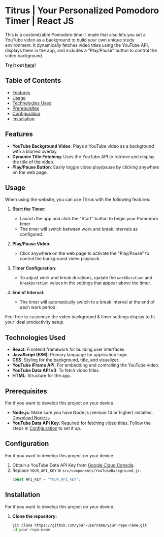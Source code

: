 # Titrus | Your Personalized Pomodoro Timer | React JS

This is a customizable Pomodoro timer I made that also lets you set a YouTube video as a background to build your own unique study environment. It dynamically fetches video titles using the YouTube API, displays them in the app, and includes a "Play/Pause" button to control the video background. 

**Try it out [here](https://wes-brook.github.io/Titrus/)!**

## Table of Contents
- [Features](#features)
- [Usage](#usage)
- [Technologies Used](#technologies-used)
- [Prerequisites](#Prerequisites)
- [Configuration](#Configuration)
- [Installation](#installation)

## Features
- **YouTube Background Video**: Plays a YouTube video as a background with a blurred overlay.
- **Dynamic Title Fetching**: Uses the YouTube API to retrieve and display the title of the video.
- **Play/Pause Button**: Easily toggle video play/pause by clicking anywhere on the web page.

## Usage
When using the website, you can use Titrus with the following features:

1. **Start the Timer**: 
   - Launch the app and click the "Start" button to begin your Pomodoro timer
   - The timer will switch between work and break intervals as configured.

2. **Play/Pause Video**: 
   - Click anywhere on the web page to activate the "Play/Pause" to control the background video playback.

3. **Timer Configuration**:
   - To adjust work and break durations, update the `workDuration` and `breakDuration` values in the settings that appear above the timer.

4. **End of Interval**:
   - The timer will automatically switch to a break interval at the end of each work period.

Feel free to customize the video background & timer settings display to fit your ideal productivity setup.

## Technologies Used
- **React**: Frontend framework for building user interfaces.
- **JavaScript (ES6)**: Primary language for application logic.
- **CSS**: Styling for the background, title, and visualizer.
- **YouTube IFrame API**: For embedding and controlling the YouTube video.
- **YouTube Data API v3**: To fetch video titles.
- **HTML**: Structure for the app.

## Prerequisites
For if you want to develop this project on your device.

- **Node.js**: Make sure you have Node.js (version 14 or higher) installed. [Download Node.js](https://nodejs.org/)
- **YouTube Data API Key**: Required for fetching video titles. Follow the steps in [Configuration](#configuration) to set it up.

## Configuration
For if you want to develop this project on your device.

1. Obtain a YouTube Data API Key from [Google Cloud Console](https://console.cloud.google.com/).
2. Replace `YOUR_API_KEY` in `src/components/YouTubeBackground.js`:
   ```javascript
   const API_KEY = "YOUR_API_KEY";

## Installation
For if you want to develop this project on your device.

1. **Clone the repository:**
   ```bash
   git clone https://github.com/your-username/your-repo-name.git
   cd your-repo-name
